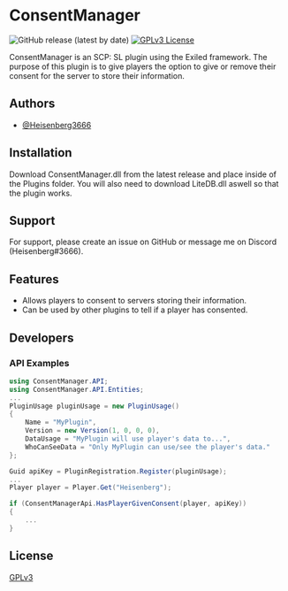 # ConsentManager

![GitHub release (latest by date)](https://img.shields.io/github/downloads/Heisenberg3666/ConsentManager/total?style=for-the-badge)
[![GPLv3 License](https://img.shields.io/badge/License-GPL%20v3-yellow.svg?style=for-the-badge)](https://opensource.org/licenses/)

ConsentManager is an SCP: SL plugin using the Exiled framework. The purpose of this plugin is to give players the option to give or remove their consent for the server to store their information.

## Authors

- [@Heisenberg3666](https://github.com/Heisenberg3666)

## Installation

Download ConsentManager.dll from the latest release and place inside of the Plugins folder.
You will also need to download LiteDB.dll aswell so that the plugin works.

## Support

For support, please create an issue on GitHub or message me on Discord (Heisenberg#3666).

## Features

- Allows players to consent to servers storing their information.
- Can be used by other plugins to tell if a player has consented.

## Developers

### API Examples

```csharp
using ConsentManager.API;
using ConsentManager.API.Entities;
...
PluginUsage pluginUsage = new PluginUsage()
{
    Name = "MyPlugin",
    Version = new Version(1, 0, 0, 0),
    DataUsage = "MyPlugin will use player's data to...",
    WhoCanSeeData = "Only MyPlugin can use/see the player's data."
};

Guid apiKey = PluginRegistration.Register(pluginUsage);
...
Player player = Player.Get("Heisenberg");

if (ConsentManagerApi.HasPlayerGivenConsent(player, apiKey))
{
    ...
}
```

## License

[GPLv3](https://choosealicense.com/licenses/gpl-3.0/)
